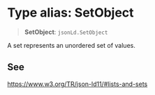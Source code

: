# Type alias: SetObject

> **SetObject**: `jsonLd.SetObject`

A set represents an unordered set of values.

## See

https://www.w3.org/TR/json-ld11/#lists-and-sets
